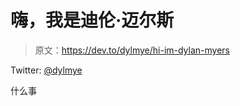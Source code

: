 # 嗨，我是迪伦·迈尔斯

> 原文：<https://dev.to/dylmye/hi-im-dylan-myers>

Twitter: [@dylmye](https://twitter.com/dylmye)

什么事